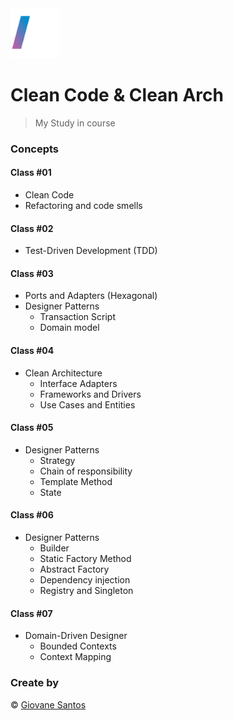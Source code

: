 <img src="./logo.png" width="80" height="80" alt="logo">

# Clean Code & Clean Arch

> My Study in course

### Concepts

#### Class #01

- Clean Code
- Refactoring and code smells

#### Class #02

- Test-Driven Development (TDD)

#### Class #03

- Ports and Adapters (Hexagonal)
- Designer Patterns 
  - Transaction Script
  - Domain model

#### Class #04

- Clean Architecture
  - Interface Adapters
  - Frameworks and Drivers
  - Use Cases and Entities

#### Class #05

- Designer Patterns
  - Strategy
  - Chain of responsibility
  - Template Method
  - State

#### Class #06

- Designer Patterns
  - Builder
  - Static Factory Method
  - Abstract Factory
  - Dependency injection
  - Registry and Singleton

#### Class #07

- Domain-Driven Designer
  - Bounded Contexts
  - Context Mapping

### Create by
© [Giovane Santos](https://giovanesantossilva.github.io/)
